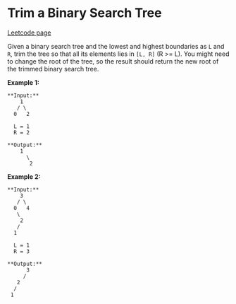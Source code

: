 # Trim a Binary Search Tree
[Leetcode page](https://leetcode.com/problems/trim-a-binary-search-tree/description)

Given a binary search tree and the lowest and highest boundaries as `L` and
`R`, trim the tree so that all its elements lies in `[L, R]` (R >= L). You
might need to change the root of the tree, so the result should return the new
root of the trimmed binary search tree.

**Example 1:**  

    
    
    **Input:** 
        1
       / \
      0   2
    
      L = 1
      R = 2
    
    **Output:** 
        1
          \
           2
    

**Example 2:**  

    
    
    **Input:** 
        3
       / \
      0   4
       \
        2
       /
      1
    
      L = 1
      R = 3
    
    **Output:** 
          3
         / 
       2   
      /
     1
    

